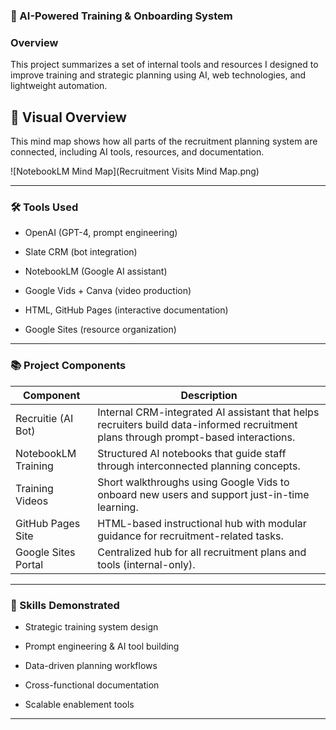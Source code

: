 ### 📂 AI-Powered Training & Onboarding System

### Overview
This project summarizes a set of internal tools and resources I designed to improve training and strategic planning using AI, web technologies, and lightweight automation.

## 🧠 Visual Overview

This mind map shows how all parts of the recruitment planning system are connected, including AI tools, resources, and documentation.

![NotebookLM Mind Map](Recruitment Visits Mind Map.png)

---
### 🛠️ Tools Used

- OpenAI (GPT-4, prompt engineering)

- Slate CRM (bot integration)

- NotebookLM (Google AI assistant)

- Google Vids + Canva (video production)

- HTML, GitHub Pages (interactive documentation)

- Google Sites (resource organization)
---
### 📚 Project Components
| Component            | Description |
|---------------------|-------------|
| Recruitie (AI Bot)  | Internal CRM-integrated AI assistant that helps recruiters build data-informed recruitment plans through prompt-based interactions. |
| NotebookLM Training | Structured AI notebooks that guide staff through interconnected planning concepts. |
| Training Videos     | Short walkthroughs using Google Vids to onboard new users and support just-in-time learning. |
| GitHub Pages Site   | HTML-based instructional hub with modular guidance for recruitment-related tasks. |
| Google Sites Portal | Centralized hub for all recruitment plans and tools (internal-only). |
---
### 🎯 Skills Demonstrated

- Strategic training system design

- Prompt engineering & AI tool building

- Data-driven planning workflows

- Cross-functional documentation

- Scalable enablement tools
---
